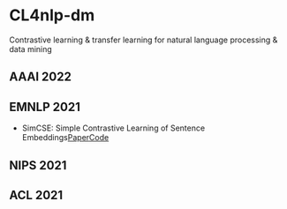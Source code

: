 # CL4nlp-dm
Contrastive learning &amp; transfer learning  for natural language processing &amp; data mining


## AAAI 2022

## EMNLP 2021
* SimCSE: Simple Contrastive Learning of Sentence Embeddings[Paper](https://arxiv.org/abs/2104.08821)[Code](https://github.com/princeton-nlp/SimCSE)

## NIPS 2021

## ACL 2021




